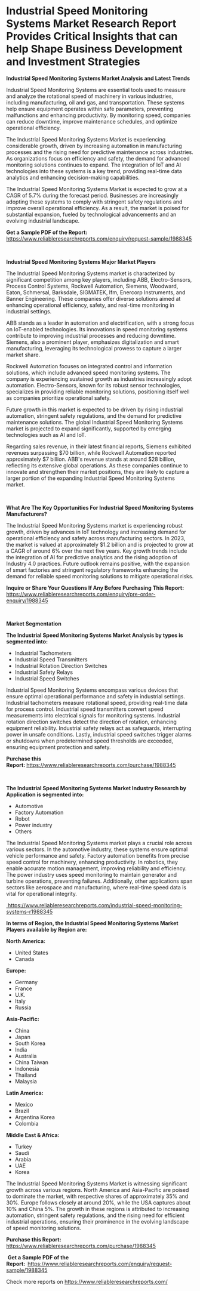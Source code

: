 <p><h1>Industrial Speed Monitoring Systems Market Research Report Provides Critical Insights that can help Shape Business Development and Investment Strategies</h1></p><p><strong>Industrial Speed Monitoring Systems Market Analysis and Latest Trends</strong></p>
<p><p>Industrial Speed Monitoring Systems are essential tools used to measure and analyze the rotational speed of machinery in various industries, including manufacturing, oil and gas, and transportation. These systems help ensure equipment operates within safe parameters, preventing malfunctions and enhancing productivity. By monitoring speed, companies can reduce downtime, improve maintenance schedules, and optimize operational efficiency.</p><p>The Industrial Speed Monitoring Systems Market is experiencing considerable growth, driven by increasing automation in manufacturing processes and the rising need for predictive maintenance across industries. As organizations focus on efficiency and safety, the demand for advanced monitoring solutions continues to expand. The integration of IoT and AI technologies into these systems is a key trend, providing real-time data analytics and enhancing decision-making capabilities.</p><p>The Industrial Speed Monitoring Systems Market is expected to grow at a CAGR of 5.7% during the forecast period. Businesses are increasingly adopting these systems to comply with stringent safety regulations and improve overall operational efficiency. As a result, the market is poised for substantial expansion, fueled by technological advancements and an evolving industrial landscape.</p></p>
<p><strong>Get a Sample PDF of the Report:&nbsp;</strong> <a href="https://www.reliableresearchreports.com/enquiry/request-sample/1988345?utm_campaign=2192&utm_medium=2&utm_source=Github&utm_content=ia&utm_term=28022025&utm_id=industrial-speed-monitoring-systems">https://www.reliableresearchreports.com/enquiry/request-sample/1988345</a></p>
<p>&nbsp;</p>
<p><strong>Industrial Speed Monitoring Systems Major Market Players</strong></p>
<p><p>The Industrial Speed Monitoring Systems market is characterized by significant competition among key players, including ABB, Electro-Sensors, Process Control Systems, Rockwell Automation, Siemens, Woodward, Eaton, Schmersal, Barksdale, SIGMATEK, Ifm, Enercorp Instruments, and Banner Engineering. These companies offer diverse solutions aimed at enhancing operational efficiency, safety, and real-time monitoring in industrial settings.</p><p>ABB stands as a leader in automation and electrification, with a strong focus on IoT-enabled technologies. Its innovations in speed monitoring systems contribute to improving industrial processes and reducing downtime. Siemens, also a prominent player, emphasizes digitalization and smart manufacturing, leveraging its technological prowess to capture a larger market share.</p><p>Rockwell Automation focuses on integrated control and information solutions, which include advanced speed monitoring systems. The company is experiencing sustained growth as industries increasingly adopt automation. Electro-Sensors, known for its robust sensor technologies, specializes in providing reliable monitoring solutions, positioning itself well as companies prioritize operational safety.</p><p>Future growth in this market is expected to be driven by rising industrial automation, stringent safety regulations, and the demand for predictive maintenance solutions. The global Industrial Speed Monitoring Systems market is projected to expand significantly, supported by emerging technologies such as AI and IoT.</p><p>Regarding sales revenue, in their latest financial reports, Siemens exhibited revenues surpassing $70 billion, while Rockwell Automation reported approximately $7 billion. ABB's revenue stands at around $28 billion, reflecting its extensive global operations. As these companies continue to innovate and strengthen their market positions, they are likely to capture a larger portion of the expanding Industrial Speed Monitoring Systems market.</p></p>
<p>&nbsp;</p>
<p><strong>What Are The Key Opportunities For Industrial Speed Monitoring Systems Manufacturers?</strong></p>
<p><p>The Industrial Speed Monitoring Systems market is experiencing robust growth, driven by advances in IoT technology and increasing demand for operational efficiency and safety across manufacturing sectors. In 2023, the market is valued at approximately $1.2 billion and is projected to grow at a CAGR of around 6% over the next five years. Key growth trends include the integration of AI for predictive analytics and the rising adoption of Industry 4.0 practices. Future outlook remains positive, with the expansion of smart factories and stringent regulatory frameworks enhancing the demand for reliable speed monitoring solutions to mitigate operational risks.</p></p>
<p><strong>Inquire or Share Your Questions If Any Before Purchasing This Report:</strong> <a href="https://www.reliableresearchreports.com/enquiry/pre-order-enquiry/1988345?utm_campaign=2192&utm_medium=2&utm_source=Github&utm_content=ia&utm_term=28022025&utm_id=industrial-speed-monitoring-systems">https://www.reliableresearchreports.com/enquiry/pre-order-enquiry/1988345</a></p>
<p>&nbsp;</p>
<p><strong>Market Segmentation</strong></p>
<p><strong>The Industrial Speed Monitoring Systems Market Analysis by types is segmented into:</strong></p>
<p><ul><li>Industrial Tachometers</li><li>Industrial Speed Transmitters</li><li>Industrial Rotation Direction Switches</li><li>Industrial Safety Relays</li><li>Industrial Speed Switches</li></ul></p>
<p><p>Industrial Speed Monitoring Systems encompass various devices that ensure optimal operational performance and safety in industrial settings. Industrial tachometers measure rotational speed, providing real-time data for process control. Industrial speed transmitters convert speed measurements into electrical signals for monitoring systems. Industrial rotation direction switches detect the direction of rotation, enhancing equipment reliability. Industrial safety relays act as safeguards, interrupting power in unsafe conditions. Lastly, industrial speed switches trigger alarms or shutdowns when predetermined speed thresholds are exceeded, ensuring equipment protection and safety.</p></p>
<p><strong>Purchase this Report:&nbsp;</strong><a href="https://www.reliableresearchreports.com/purchase/1988345?utm_campaign=2192&utm_medium=2&utm_source=Github&utm_content=ia&utm_term=28022025&utm_id=industrial-speed-monitoring-systems">https://www.reliableresearchreports.com/purchase/1988345</a></p>
<p>&nbsp;</p>
<p><strong>The Industrial Speed Monitoring Systems Market Industry Research by Application is segmented into:</strong></p>
<p><ul><li>Automotive</li><li>Factory Automation</li><li>Robot</li><li>Power industry</li><li>Others</li></ul></p>
<p><p>The Industrial Speed Monitoring Systems market plays a crucial role across various sectors. In the automotive industry, these systems ensure optimal vehicle performance and safety. Factory automation benefits from precise speed control for machinery, enhancing productivity. In robotics, they enable accurate motion management, improving reliability and efficiency. The power industry uses speed monitoring to maintain generator and turbine operations, preventing failures. Additionally, other applications span sectors like aerospace and manufacturing, where real-time speed data is vital for operational integrity.</p></p>
<p><a href="https://www.reliableresearchreports.com/industrial-speed-monitoring-systems-r1988345?utm_campaign=2192&utm_medium=2&utm_source=Github&utm_content=ia&utm_term=28022025&utm_id=industrial-speed-monitoring-systems">&nbsp;https://www.reliableresearchreports.com/industrial-speed-monitoring-systems-r1988345</a></p>
<p><strong>In terms of Region, the Industrial Speed Monitoring Systems Market Players available by Region are:</strong></p>
<p>
    <p> <strong> North America: </strong>
        <ul>
            <li>United States</li>
            <li>Canada</li>
        </ul>
        </p> 
    <p> <strong> Europe: </strong>
        <ul>
            <li>Germany</li>
            <li>France</li>
            <li>U.K.</li>
            <li>Italy</li>
            <li>Russia</li>
        </ul>
        </p> 
    <p> <strong> Asia-Pacific: </strong>
        <ul>
            <li>China</li>
            <li>Japan</li>
            <li>South Korea</li>
            <li>India</li>
            <li>Australia</li>
            <li>China Taiwan</li>
            <li>Indonesia</li>
            <li>Thailand</li>
            <li>Malaysia</li>
        </ul>
        </p> 
    <p> <strong> Latin America: </strong>
        <ul>
            <li>Mexico</li>
            <li>Brazil</li>
            <li>Argentina Korea</li>
            <li>Colombia</li>
        </ul>
        </p> 
    <p> <strong> Middle East & Africa: </strong>
        <ul>
            <li>Turkey</li>
            <li>Saudi</li>
            <li>Arabia</li>
            <li>UAE</li>
            <li>Korea</li>
        </ul>
    </p>
    </p>
<p><p>The Industrial Speed Monitoring Systems Market is witnessing significant growth across various regions. North America and Asia-Pacific are poised to dominate the market, with respective shares of approximately 35% and 30%. Europe follows closely at around 20%, while the USA captures about 10% and China 5%. The growth in these regions is attributed to increasing automation, stringent safety regulations, and the rising need for efficient industrial operations, ensuring their prominence in the evolving landscape of speed monitoring solutions.</p></p>
<p><strong>Purchase this Report: </strong><a href="https://www.reliableresearchreports.com/purchase/1988345?utm_campaign=2192&utm_medium=2&utm_source=Github&utm_content=ia&utm_term=28022025&utm_id=industrial-speed-monitoring-systems">https://www.reliableresearchreports.com/purchase/1988345</a></p>
<p>&nbsp;<strong>Get a Sample PDF of the Report:&nbsp;&nbsp;</strong><a href="https://www.reliableresearchreports.com/enquiry/request-sample/1988345?utm_campaign=2192&utm_medium=2&utm_source=Github&utm_content=ia&utm_term=28022025&utm_id=industrial-speed-monitoring-systems">https://www.reliableresearchreports.com/enquiry/request-sample/1988345</a></p>
<p><strong></strong></p>
<p>Check more reports on <a href="https://www.reliableresearchreports.com/?utm_campaign=2192&utm_medium=2&utm_source=Github&utm_content=ia&utm_term=28022025&utm_id=industrial-speed-monitoring-systems">https://www.reliableresearchreports.com/</a></p>